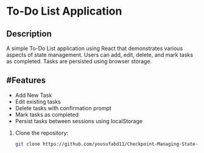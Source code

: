 # To-Do List Application

## Description

A simple To-Do List application using React that demonstrates various aspects of state management. Users can add, edit, delete, and mark tasks as completed. Tasks are persisted using browser storage.

## #Features


- Add New Task
- Edit existing tasks
- Delete tasks with confirmation prompt
- Mark tasks as completed
- Persist tasks between sessions using localStorage

1. Clone the repository:

   ```sh
   git clone https://github.com/yousufabd11/Checkpoint-Managing-State-in-React.gi
   ```
